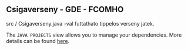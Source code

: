 ## Csigaverseny - GDE - FCOMHO

src / Csigaverseny.java -val futtathato tippelos verseny jatek.



The `JAVA PROJECTS` view allows you to manage your dependencies. More details can be found [here](https://github.com/microsoft/vscode-java-dependency#manage-dependencies).
